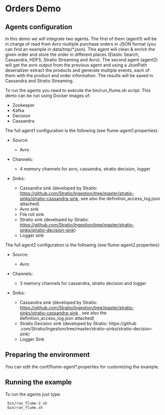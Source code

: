 Orders Demo
===========

Agents configuration
--------------------

In this demo we will integrate two agents. The first of them (agent1) will be in charge of read from Avro multiple purchase orders in JSON format (you can find an example in data/tmp/*.json). This agent will clean & enrich the given order and store the order in different places (Elastic Search, Cassandra, HDFS, Stratio Streaming and Avro).
The second agent (agent2) will get the avro output from the previous agent and using a JsonPath deserializer extract the products and generate multiple events, each of them with the product and order information. The results will be saved in Cassandra and Stratio Streaming.

To run the agents you need to execute the bin/run_flume.sh script. This demo can be run using Docker images of:
* Zookeeper
* Kafka
* Decision
* Cassandra

The full agent1 configuration is the following (see flume-agent1.properties):

* Source: 
  - Avro

* Channels:
  - 4 memory channels for avro, cassandra, stratio decision, logger

* Sinks:
  - Cassandra sink (developed by Stratio: https://github.com/Stratio/Ingestion/tree/master/stratio-sinks/stratio-cassandra-sink, see also the definition_access_log.json attached)
  - Avro sink
  - File roll sink
  - Stratio sink (developed by Stratio: https://github.com/Stratio/Ingestion/tree/master/stratio-sinks/stratio-decision-sink)
  - Logger sink

  
The full agent2 configuration is the following (see flume-agent2.properties):

* Source: 
  - Avro

* Channels:
  - 3 memory channels for cassandra, stratio decision and logger

* Sinks:
  - Cassandra sink (developed by Stratio: https://github.com/Stratio/Ingestion/tree/master/stratio-sinks/stratio-cassandra-sink , see also the definition_access_log.json attached)  
  - Stratio Decision sink (developed by Stratio: https://github
  .com/Stratio/Ingestion/tree/master/stratio-sinks/stratio-decision-sink)
  - Logger Sink

  

Preparing the environment
-------------------------

You can edit the conf/flume-agent*.properties for customizing the example. 


Running the example
-------------------

To run the agents just type:

```
 bin/run_flume-2.sh
 bin/run_flume.sh
```


